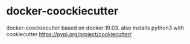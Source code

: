 # docker-coockiecutter

docker-coockiecutter based on docker:19.03. 
also installs python3 with cookiecutter https://pypi.org/project/cookiecutter/

